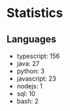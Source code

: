 # Statistics
## Languages
- typescript: 156
- java: 27
- python: 3
- javascript: 23
- nodejs: 1
- sql: 10
- bash: 2
